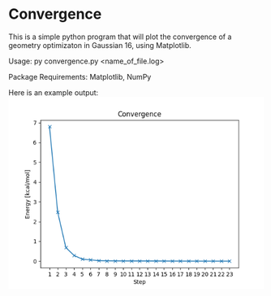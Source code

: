 # Convergence

This is a simple python program that will plot the convergence of a geometry optimizaton in Gaussian 16, using Matplotlib.

Usage: py convergence.py <name_of_file.log>

Package Requirements: Matplotlib, NumPy

Here is an example output:
![Example](example.png)
